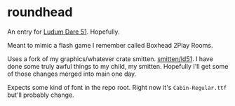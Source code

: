 # roundhead
An entry for [Ludum Dare 51](https://ldjam.com/events/ludum-dare/51). Hopefully.

Meant to mimic a flash game I remember called Boxhead 2Play Rooms.

Uses a fork of my graphics/whatever crate smitten. [smitten/ld51](https://github.com/gennyble/smitten/tree/ld51). I have done some truly awful things to my child, my smitten. Hopefully I'll get some of those changes merged into main one day.

Expects some kind of font in the repo root. Right now it's `Cabin-Regular.ttf` but'll probably change.